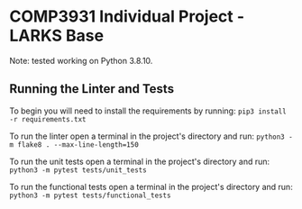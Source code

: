 # COMP3931 Individual Project - LARKS Base

Note: tested working on Python 3.8.10.

## Running the Linter and Tests

To begin you will need to install the requirements by running:
`pip3 install -r requirements.txt`

To run the linter open a terminal in the project's directory and run:
`python3 -m flake8 . --max-line-length=150`

To run the unit tests open a terminal in the project's directory and run:
`python3 -m pytest tests/unit_tests`

To run the functional tests open a terminal in the project's directory and run:
`python3 -m pytest tests/functional_tests`
